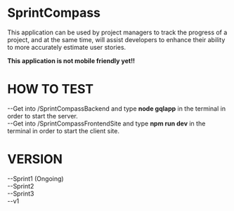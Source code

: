 # SprintCompass

This application can be used by project managers to track the progress of a project, and at the same time, will assist developers to enhance their ability to more accurately estimate user stories.

**This application is not mobile friendly yet!!**


# HOW TO TEST

--Get into /SprintCompassBackend and type <strong>node gqlapp</strong> in the terminal in order to start the server. <br>
--Get into /SprintCompassFrontendSite and type <strong>npm run dev</strong> in the terminal in order to start the client site.


# VERSION

--Sprint1 (Ongoing)<br>
--Sprint2 <br>
--Sprint3 <br>
--v1 <br>
